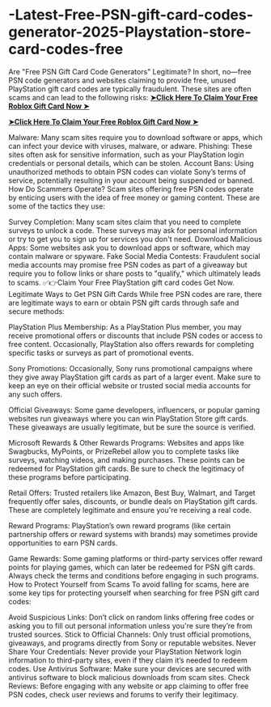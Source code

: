 # -Latest-Free-PSN-gift-card-codes-generator-2025-Playstation-store-card-codes-free
Are "Free PSN Gift Card Code Generators" Legitimate?​
In short, no—free PSN code generators and websites claiming to provide free, unused PlayStation gift card codes are typically fraudulent. These sites are often scams and can lead to the following risks:
**[ ➤Click Here To Claim Your Free Roblox Gift Card Now ➤](https://givewayhub.com/psn-codes/)**

**[ ➤Click Here To Claim Your Free Roblox Gift Card Now ➤](https://givewayhub.com/psn-codes/)**

Malware: Many scam sites require you to download software or apps, which can infect your device with viruses, malware, or adware.
Phishing: These sites often ask for sensitive information, such as your PlayStation login credentials or personal details, which can be stolen.
Account Bans: Using unauthorized methods to obtain PSN codes can violate Sony’s terms of service, potentially resulting in your account being suspended or banned.
How Do Scammers Operate?​
Scam sites offering free PSN codes operate by enticing users with the idea of free money or gaming content. These are some of the tactics they use:

Survey Completion: Many scam sites claim that you need to complete surveys to unlock a code. These surveys may ask for personal information or try to get you to sign up for services you don't need.
Download Malicious Apps: Some websites ask you to download apps or software, which may contain malware or spyware.
Fake Social Media Contests: Fraudulent social media accounts may promise free PSN codes as part of a giveaway but require you to follow links or share posts to "qualify," which ultimately leads to scams.
✅👉Claim Your Free PlayStation gift card codes Get Now.​
Legitimate Ways to Get PSN Gift Cards​
While free PSN codes are rare, there are legitimate ways to earn or obtain PSN gift cards through safe and secure methods:

PlayStation Plus Membership: As a PlayStation Plus member, you may receive promotional offers or discounts that include PSN codes or access to free content. Occasionally, PlayStation also offers rewards for completing specific tasks or surveys as part of promotional events.

Sony Promotions: Occasionally, Sony runs promotional campaigns where they give away PlayStation gift cards as part of a larger event. Make sure to keep an eye on their official website or trusted social media accounts for any such offers.

Official Giveaways: Some game developers, influencers, or popular gaming websites run giveaways where you can win PlayStation Store gift cards. These giveaways are usually legitimate, but be sure the source is verified.

Microsoft Rewards & Other Rewards Programs: Websites and apps like Swagbucks, MyPoints, or PrizeRebel allow you to complete tasks like surveys, watching videos, and making purchases. These points can be redeemed for PlayStation gift cards. Be sure to check the legitimacy of these programs before participating.

Retail Offers: Trusted retailers like Amazon, Best Buy, Walmart, and Target frequently offer sales, discounts, or bundle deals on PlayStation gift cards. These are completely legitimate and ensure you're receiving a real code.

Reward Programs: PlayStation’s own reward programs (like certain partnership offers or reward systems with brands) may sometimes provide opportunities to earn PSN cards.

Game Rewards: Some gaming platforms or third-party services offer reward points for playing games, which can later be redeemed for PSN gift cards. Always check the terms and conditions before engaging in such programs.
How to Protect Yourself from Scams​
To avoid falling for scams, here are some key tips for protecting yourself when searching for free PSN gift card codes:

Avoid Suspicious Links: Don’t click on random links offering free codes or asking you to fill out personal information unless you're sure they’re from trusted sources.
Stick to Official Channels: Only trust official promotions, giveaways, and programs directly from Sony or reputable websites.
Never Share Your Credentials: Never provide your PlayStation Network login information to third-party sites, even if they claim it’s needed to redeem codes.
Use Antivirus Software: Make sure your devices are secured with antivirus software to block malicious downloads from scam sites.
Check Reviews: Before engaging with any website or app claiming to offer free PSN codes, check user reviews and forums to verify their legitimacy.
